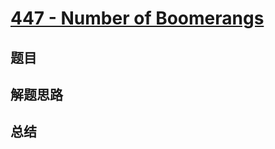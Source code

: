 # [447 - Number of Boomerangs](https://leetcode.com/problems/number-of-boomerangs/)

## 题目


## 解题思路


## 总结


